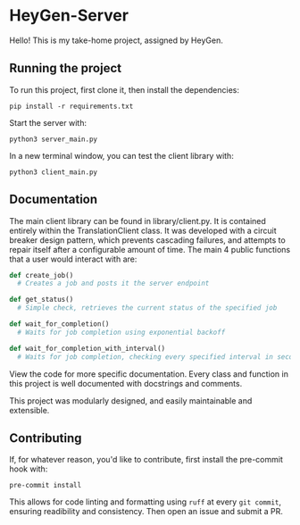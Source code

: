 # HeyGen-Server
Hello! This is my take-home project, assigned by HeyGen.
## Running the project

To run this project, first clone it, then install the dependencies:
```
pip install -r requirements.txt
```
Start the server with:
```
python3 server_main.py
```
In a new terminal window, you can test the client library with:
```
python3 client_main.py
```
## Documentation
The main client library can be found in library/client.py. It is contained entirely within the TranslationClient class. It was developed with a circuit breaker design pattern, which prevents cascading failures, and attempts to repair itself after a configurable amount of time. The main 4 public functions that a user would interact with are: 
```python
def create_job()
  # Creates a job and posts it the server endpoint 
```
```python
def get_status()
  # Simple check, retrieves the current status of the specified job
```
```python
def wait_for_completion()
  # Waits for job completion using exponential backoff
```
```python
def wait_for_completion_with_interval()
  # Waits for job completion, checking every specified interval in seconds 
```
View the code for more specific documentation. Every class and function in this project is well documented with docstrings and comments. 

This project was modularly designed, and easily maintainable and extensible. 

## Contributing
If, for whatever reason, you'd like to contribute, first install the pre-commit hook with:
```
pre-commit install
```
This allows for code linting and formatting using ```ruff``` at every ```git commit```, ensuring readibility and consistency. Then open an issue and submit a PR. 
